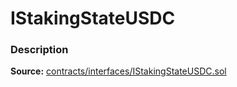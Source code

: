 # IStakingStateUSDC

### Description <a href="description" id="description"></a>

**Source:** [contracts/interfaces/IStakingStateUSDC.sol](https://github.com/perifinance/peri-finance/blob/master/contracts/interfaces/IStakingStateUSDC.sol/)
